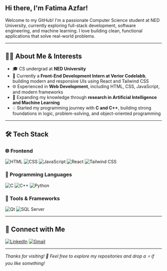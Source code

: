 ## Hi there, I'm Fatima Azfar!

Welcome to my GitHub! I'm a passionate Computer Science student at NED University, currently exploring full-stack development, software engineering, and machine learning. I love building clean, functional applications that solve real-world problems.

---

## 👩‍💻 About Me & Interests

- 🎓 CS undergrad at **NED University**
- 💼 Currently a **Front-End Development Intern at Verior Codelabb**, building modern and responsive UIs using React and Tailwind CSS
- 🌐 Experienced in **Web Development**, including HTML, CSS, JavaScript, and modern frameworks
- 🤖 Expanding my knowledge through **research in Artificial Intelligence and Machine Learning**
- 💡 Started my programming journey with **C and C++**, building strong foundations in logic, problem-solving, and object-oriented programming

---

## 🛠️ Tech Stack

### 🌐 Frontend
![HTML](https://img.shields.io/badge/HTML-E34F26?style=flat&logo=html5&logoColor=white)
![CSS](https://img.shields.io/badge/CSS-1572B6?style=flat&logo=css3&logoColor=white)
![JavaScript](https://img.shields.io/badge/JavaScript-F7DF1E?style=flat&logo=javascript&logoColor=black)
![React](https://img.shields.io/badge/React-61DAFB?style=flat&logo=react&logoColor=black)
![Tailwind CSS](https://img.shields.io/badge/TailwindCSS-38B2AC?style=flat&logo=tailwind-css&logoColor=white)

### 🔣 Programming Languages
![C](https://img.shields.io/badge/C-00599C?style=flat&logo=c&logoColor=white)
![C++](https://img.shields.io/badge/C++-00599C?style=flat&logo=c%2B%2B&logoColor=white)
![Python](https://img.shields.io/badge/Python-3776AB?style=flat&logo=python&logoColor=white)

### 🧠 Tools & Frameworks
![Qt](https://img.shields.io/badge/Qt-41CD52?style=flat&logo=qt&logoColor=white)
![SQL Server](https://img.shields.io/badge/SQL-4479A1?style=flat&logo=Microsoft%20SQL%20Server&logoColor=white)


---
## 🔗 Connect with Me

[![LinkedIn](https://img.shields.io/badge/LinkedIn-0077B5?style=flat&logo=linkedin&logoColor=white)]([https://linkedin.com/in/your-profile](https://www.linkedin.com/in/fatima-azfar-85b881324/))
[![Gmail](https://img.shields.io/badge/Gmail-D14836?style=flat&logo=gmail&logoColor=white)](mailto:fatimaazfar06@gmail.com)

---

_Thanks for visiting! 🚀 Feel free to explore my repositories and drop a ⭐ if you like something!_
